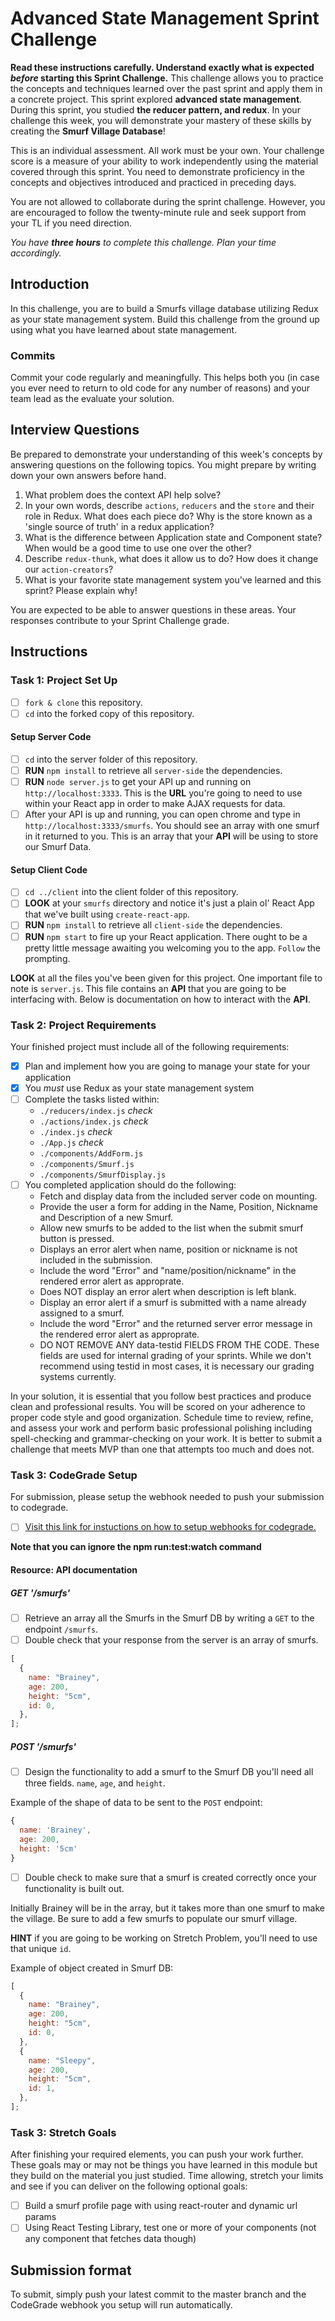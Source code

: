 # Advanced State Management Sprint Challenge

**Read these instructions carefully. Understand exactly what is expected _before_ starting this Sprint Challenge.**
This challenge allows you to practice the concepts and techniques learned over the past sprint and apply them in a concrete project. This sprint explored **advanced state management**. During this sprint, you studied **the reducer pattern, and redux**. In your challenge this week, you will demonstrate your mastery of these skills by creating the **Smurf Village Database**!

This is an individual assessment. All work must be your own. Your challenge score is a measure of your ability to work independently using the material covered through this sprint. You need to demonstrate proficiency in the concepts and objectives introduced and practiced in preceding days.

You are not allowed to collaborate during the sprint challenge. However, you are encouraged to follow the twenty-minute rule and seek support from your TL if you need direction.

_You have **three hours** to complete this challenge. Plan your time accordingly._

## Introduction

In this challenge, you are to build a Smurfs village database utilizing Redux as your state management system. Build this challenge from the ground up using what you have learned about state management.

### Commits

Commit your code regularly and meaningfully. This helps both you (in case you ever need to return to old code for any number of reasons) and your team lead as the evaluate your solution.

## Interview Questions

Be prepared to demonstrate your understanding of this week's concepts by answering questions on the following topics. You might prepare by writing down your own answers before hand.

1. What problem does the context API help solve?
2. In your own words, describe `actions`, `reducers` and the `store` and their role in Redux. What does each piece do? Why is the store known as a 'single source of truth' in a redux application?
3. What is the difference between Application state and Component state? When would be a good time to use one over the other?
4. Describe `redux-thunk`, what does it allow us to do? How does it change our `action-creators`?
5. What is your favorite state management system you've learned and this sprint? Please explain why!

You are expected to be able to answer questions in these areas. Your responses contribute to your Sprint Challenge grade.

## Instructions

### Task 1: Project Set Up

- [ ] `fork & clone` this repository.
- [ ] `cd` into the forked copy of this repository.

#### Setup Server Code

- [ ] `cd` into the server folder of this repository.
- [ ] **RUN** `npm install` to retrieve all `server-side` the dependencies.
- [ ] **RUN** `node server.js` to get your API up and running on `http://localhost:3333`. This is the **URL** you're going to need to use within your React app in order to make AJAX requests for data.
- [ ] After your API is up and running, you can open chrome and type in `http://localhost:3333/smurfs`. You should see an array with one smurf in it returned to you. This is an array that your **API** will be using to store our Smurf Data.

#### Setup Client Code

- [ ] `cd ../client` into the client folder of this repository.
- [ ] **LOOK** at your `smurfs` directory and notice it's just a plain ol' React App that we've built using `create-react-app`.
- [ ] **RUN** `npm install` to retrieve all `client-side` the dependencies.
- [ ] **RUN** `npm start` to fire up your React application. There ought to be a pretty little message awaiting you welcoming you to the app. `Follow` the prompting.

**LOOK** at all the files you've been given for this project. One important file to note is `server.js`. This file contains an **API** that you are going to be interfacing with. Below is documentation on how to interact with the **API**.

### Task 2: Project Requirements

Your finished project must include all of the following requirements:

- [x] Plan and implement how you are going to manage your state for your application
- [x] You _must_ use Redux as your state management system
- [ ] Complete the tasks listed within:
  - `./reducers/index.js` _check_
  - `./actions/index.js` _check_
  - `./index.js` _check_
  - `./App.js` _check_
  - `./components/AddForm.js`
  - `./components/Smurf.js`
  - `./components/SmurfDisplay.js`
- [ ] You completed application should do the following:
  - Fetch and display data from the included server code on mounting.
  - Provide the user a form for adding in the Name, Position, Nickname and Description of a new Smurf.
  - Allow new smurfs to be added to the list when the submit smurf button is pressed.
  - Displays an error alert when name, position or nickname is not included in the submission.
  - Include the word "Error" and "name/position/nickname" in the rendered error alert as approprate.
  - Does NOT display an error alert when description is left blank.
  - Display an error alert if a smurf is submitted with a name already assigned to a smurf.
  - Include the word "Error" and the returned server error message in the rendered error alert as approprate.
  - DO NOT REMOVE ANY data-testid FIELDS FROM THE CODE. These fields are used for internal grading of your sprints. While we don't recommend using testid in most cases, it is necessary our grading systems currently.

In your solution, it is essential that you follow best practices and produce clean and professional results. You will be scored on your adherence to proper code style and good organization. Schedule time to review, refine, and assess your work and perform basic professional polishing including spell-checking and grammar-checking on your work. It is better to submit a challenge that meets MVP than one that attempts too much and does not.

### Task 3: CodeGrade Setup

For submission, please setup the webhook needed to push your submission to codegrade.

- [ ] [Visit this link for instuctions on how to setup webhooks for codegrade.](https://www.notion.so/lambdaschool/Submitting-an-assignment-via-Code-Grade-A-Step-by-Step-Walkthrough-07bd65f5f8364e709ecb5064735ce374)

**Note that you can ignore the npm run:test:watch command**

#### Resource: API documentation

##### GET '/smurfs'

- [ ] Retrieve an array all the Smurfs in the Smurf DB by writing a `GET` to the endpoint `/smurfs`.
- [ ] Double check that your response from the server is an array of smurfs.

```js
[
  {
    name: "Brainey",
    age: 200,
    height: "5cm",
    id: 0,
  },
];
```

##### POST '/smurfs'

- [ ] Design the functionality to add a smurf to the Smurf DB you'll need all three fields. `name`, `age`, and `height`.

Example of the shape of data to be sent to the `POST` endpoint:

```js
{
  name: 'Brainey',
  age: 200,
  height: '5cm'
}
```

- [ ] Double check to make sure that a smurf is created correctly once your functionality is built out.

Initially Brainey will be in the array, but it takes more than one smurf to make the village. Be sure to add a few smurfs to populate our smurf village.

**HINT** if you are going to be working on Stretch Problem, you'll need to use that unique `id`.

Example of object created in Smurf DB:

```js
[
  {
    name: "Brainey",
    age: 200,
    height: "5cm",
    id: 0,
  },
  {
    name: "Sleepy",
    age: 200,
    height: "5cm",
    id: 1,
  },
];
```

### Task 3: Stretch Goals

After finishing your required elements, you can push your work further. These goals may or may not be things you have learned in this module but they build on the material you just studied. Time allowing, stretch your limits and see if you can deliver on the following optional goals:

- [ ] Build a smurf profile page with using react-router and dynamic url params
- [ ] Using React Testing Library, test one or more of your components (not any component that fetches data though)

## Submission format

To submit, simply push your latest commit to the master branch and the CodeGrade webhook you setup will run automatically.
